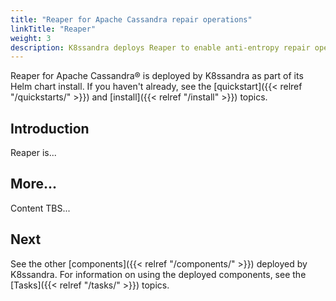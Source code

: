 ```yaml
---
title: "Reaper for Apache Cassandra repair operations"
linkTitle: "Reaper"
weight: 3
description: K8ssandra deploys Reaper to enable anti-entropy repair operations on Apache Cassandra&reg; data.
---
```


Reaper for Apache Cassandra&reg; is deployed by K8ssandra as part of its Helm chart install. If you haven't already, see the [quickstart]({{< relref "/quickstarts/" >}}) and [install]({{< relref "/install" >}}) topics.

## Introduction

Reaper is...


## More...

Content TBS...

## Next

See the other [components]({{< relref "/components/" >}}) deployed by K8ssandra. For information on using the deployed components, see the [Tasks]({{< relref "/tasks/" >}}) topics.
